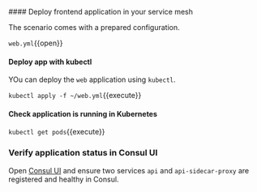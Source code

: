 #### Deploy frontend application in your service mesh

The scenario comes with a prepared configuration.

`web.yml`{{open}}

#### Deploy app with kubectl

YOu can deploy the `web` application using `kubectl`.

`kubectl apply -f ~/web.yml`{{execute}}


#### Check application is running in Kubernetes

`kubectl get pods`{{execute}}


### Verify application status in Consul UI

Open [Consul UI](https://[[HOST_SUBDOMAIN]]-80-[[KATACODA_HOST]].environments.katacoda.com/ui/minidc/services) and ensure two services `api` and `api-sidecar-proxy` are registered and healthy in Consul.
